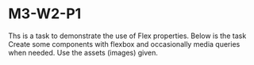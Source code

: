 # M3-W2-P1
Ths is a task to demonstrate the use of Flex properties. Below is the task  
Create some components with flexbox and occasionally media queries when needed.
Use the assets (images) given.